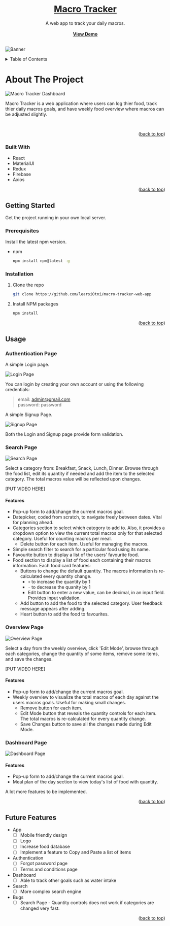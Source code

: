<!-- PROJECT LOGO -->

<br />
<div align="center">
  <a href="https://github.com/learsiOtni/macro-tracker-web-app">
    <h1 align="center">Macro Tracker</h1>
  </a>


  <p align="center">
    A web app to track your daily macros.
    <br />
    <br />
    <a href="https://macro-tracker-5e99c.web.app/signin">
      <strong>View Demo</strong>
    </a>
    <br />
    <br />
  </p>
</div>

![Banner](./assets/img/banner.png "Macro Tracker Banner")



<!-- TABLE OF CONTENTS -->
<details>
  <summary>Table of Contents</summary>
  <ol>
    <li>
      <a href="#about-the-project">About The Project</a>
      <ul>
        <li><a href="#built-with">Built With</a></li>
      </ul>
    </li>
    <li>
      <a href="#getting-started">Getting Started</a>
      <ul>
        <li><a href="#prerequisites">Prerequisites</a></li>
        <li><a href="#installation">Installation</a></li>
      </ul>
    </li>
    <li>
      <a href="#usage">Usage</a>
      <ul>
        <li><a href="#authentication-page">Authentication Page</a></li>
        <li><a href="#search-page">Search Page</a></li>
        <li><a href="#overview-page">Overview Page</a></li>
        <li><a href="#dashboard-page">Dashboard Page</a></li>
      </ul>
    </li>
    <li><a href="#future-features">Future Features</a></li>
  </ol>
</details>



<!-- ABOUT THE PROJECT -->
# About The Project

![Macro Tracker Dashboard](https://github.com/learsiOtni/macro-tracker-web-app/blob/main/screenshots/dashboard.png "Macro Tracker")

Macro Tracker is a web application where users can log thier food, track thier daily macros goals, and have weekly food overview where macros can be adjusted slightly.


</br>

<p align="right">(<a href="#readme-top">back to top</a>)</p>



### Built With

* React
* MaterialUI
* Redux
* Firebase
* Axios

<p align="right">(<a href="#readme-top">back to top</a>)</p>



<!-- GETTING STARTED -->
## Getting Started

Get the project running in your own local server.

### Prerequisites

Install the latest npm version.
* npm
  ```sh
  npm install npm@latest -g
  ```

### Installation

1. Clone the repo
   ```sh
   git clone https://github.com/learsiOtni/macro-tracker-web-app
   ```
2. Install NPM packages
   ```sh
   npm install
   ```


<p align="right">(<a href="#readme-top">back to top</a>)</p>



<!-- USAGE EXAMPLES -->
## Usage

### Authentication Page

A simple Login page.

![Login Page](https://github.com/learsiOtni/macro-tracker-web-app/blob/main/screenshots/login.png "Login Page")

You can login by creating your own account or using the following credentials:

>email: admin@gmail.com  
>password: password

A simple Signup Page.

![Signup Page](https://github.com/learsiOtni/macro-tracker-web-app/blob/main/screenshots/signup.png "Signup Page")

Both the Login and Signup page provide form validation.

### Search Page

![Search Page](https://github.com/learsiOtni/macro-tracker-web-app/blob/main/screenshots/search.png "Search Page")

Select a category from: Breakfast, Snack, Lunch, Dinner. Browse through the food list, edit its quantity if needed and add the item to the selected category. The total macros value will be reflected upon changes.

[PUT VIDEO HERE]

#### Features

* Pop-up form to add/change the current macros goal.
* Datepicker, coded from scratch, to navigate freely between dates. Vital for planning ahead.
* Categories section to select which category to add to. Also, it provides a dropdown option to view the current total macros only for that selected category. Useful for counting macros per meal. 
  * Delete button for each item. Useful for managing the macros.
* Simple search filter to search for a particular food using its name.
* Favourite button to display a list of the users' favourite food.
* Food section to display a list of food each containing their macros information. Each food card features:
  * Buttons to change the default quantity. The macros information is re-calculated every quantity change.
    * `+` to increase the quantity by 1
    * `-` to decrease the quanity by 1
    * Edit button to enter a new value, can be decimal, in an input field. Provides input validation.
  * Add button to add the food to the selected category. User feedback message appears after adding. 
  * Heart button to add the food to favourites.

### Overview Page

![Overview Page](https://github.com/learsiOtni/macro-tracker-web-app/blob/main/screenshots/overview.png "Overview Page")

Select a day from the weekly overview, click 'Edit Mode', browse through each categories, change the quantity of some items, remove some items, and save the changes.

[PUT VIDEO HERE]

#### Features

* Pop-up form to add/change the current macros goal.
* Weekly overview to visualize the total macros of each day against the users macros goals. Useful for making small changes.
  * Remove button for each item.
  * Edit Mode button that reveals the quantity controls for each item. The total macros is re-calculated for every quantity change.
  * Save Changes button to save all the changes made during Edit Mode.

### Dashboard Page

![Dashboard Page](https://github.com/learsiOtni/macro-tracker-web-app/blob/main/screenshots/dashboard.png "Dashboard Page")

#### Features

* Pop-up form to add/change the current macros goal.
* Meal plan of the day section to view today's list of food with quantity.

A lot more features to be implemented.

<p align="right">(<a href="#readme-top">back to top</a>)</p>



<!-- ROADMAP -->
## Future Features

- App
    - [ ] Mobile friendly design
    - [ ] Logo
    - [ ] Increase food database
    - [ ] Implement a feature to Copy and Paste a list of items
- Authentication
    - [ ] Forgot password page
    - [ ] Terms and conditions page
- Dashboard
    - [ ] Able to track other goals such as water intake
- Search
    - [ ] More complex search engine
- Bugs
    - [ ] Search Page - Quantity controls does not work if categories are changed very fast.

<p align="right">(<a href="#readme-top">back to top</a>)</p>
